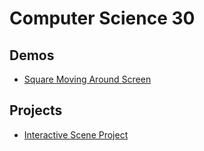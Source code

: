# Computer Science 30

## Demos
- [Square Moving Around Screen](moving-square)


## Projects
- [Interactive Scene Project](interactive-scene)
